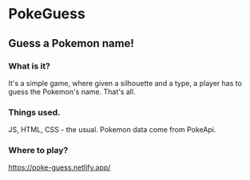 # PokeGuess
## Guess a Pokemon name!

### What is it?

It's a simple game, where given a silhouette and a type, a player has to guess the Pokemon's name. That's all.

### Things used.

JS, HTML, CSS - the usual. Pokemon data come from PokeApi.

### Where to play?

https://poke-guess.netlify.app/
